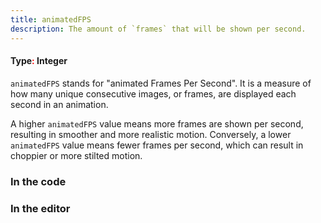 ```yaml
---
title: animatedFPS 
description: The amount of `frames` that will be shown per second.
---
```

#### Type<span style="color:red;">:</span> Integer<br/>

`animatedFPS` stands for "animated Frames Per Second". It is a measure of how many unique consecutive images, or frames, are displayed each second in an animation. 

A higher `animatedFPS` value means more frames are shown per second, resulting in smoother and more realistic motion. Conversely, a lower `animatedFPS` value means fewer frames per second, which can result in choppier or more stilted motion.

### In the code

### In the editor